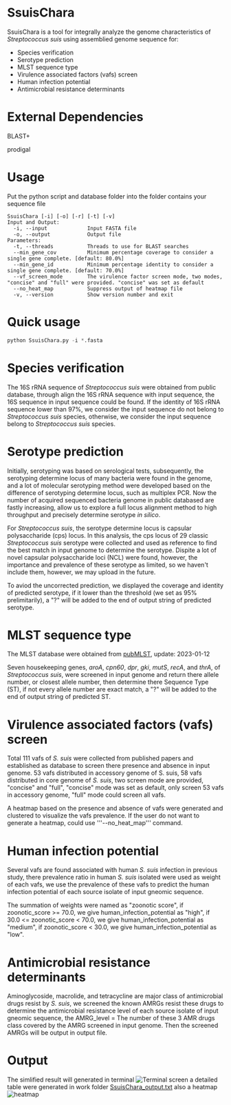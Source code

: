 # SsuisChara
SsuisChara is a tool for integrally analyze the genome characteristics of *Streptococcus suis* using assemblied genome sequence for:
 * Species verification
 * Serotype prediction
 * MLST sequence type
 * Virulence associated factors (vafs) screen
 * Human infection potential
 * Antimicrobial resistance determinants

# External Dependencies
BLAST+

prodigal

# Usage
Put the python script and database folder into the folder contains your sequence file

```
SsuisChara [-i] [-o] [-r] [-t] [-v]
Input and Output:
  -i, --input             Input FASTA file
  -o, --output            Output file
Parameters:
  -t, --threads           Threads to use for BLAST searches
  --min_gene_cov          Minimum percentage coverage to consider a single gene complete. [default: 80.0%]
  --min_gene_id           Minimum percentage identity to consider a single gene complete. [default: 70.0%]
  --vf_screen_mode        The virulence factor screen mode, two modes, "concise" and "full" were provided. "concise" was set as default
  --no_heat_map           Suppress output of heatmap file
  -v, --version           Show version number and exit
```
# Quick usage
``` Python
python SsuisChara.py -i *.fasta 
```
# Species verification
  The 16S rRNA sequence of *Streptococcus suis* were obtained from public database, through align the 16S rRNA sequence with input sequence, the 16S sequence in input sequence could be found. If the identity of 16S rRNA sequence lower than 97%, we consider the input sequence do not belong to *Streptococcus suis* species, otherwise, we consider the input sequence belong to *Streptococcus suis* species.
# Serotype prediction
  Initially, serotyping was based on serological tests, subsequently, the serotyping determine locus of many bacteria were found in the genome, and a lot of molecular serotyping method were developed based on the difference of serotyping determine locus, such as multiplex PCR. Now the number of acquired sequenced bacteria genome in public databased are fastly increasing, allow us to explore a full locus alignment method to high throughput and precisely determine serotype *in silico*.
  
  For *Streptococcus suis*, the serotype determine locus is capsular polysaccharide (cps) locus. In this analysis, the cps locus of 29 classic *Streptococcus suis* serotype were collected and used as reference to find the best match in input genome to determine the serotype. Dispite a lot of novel capsular polysaccharide loci (NCL) were found, however, the importance and prevalence of these serotype as limited, so we haven't include them, however, we may upload in the future.
  
  To aviod the uncorrected prediction, we displayed the coverage and identity of predicted serotype, if it lower than the threshold (we set as 95% prelimitarily), a "?" will be added to the end of output string of predicted serotype.
# MLST sequence type
  The MLST database were obtained from [pubMLST](https://pubmlst.org/), update: 2023-01-12
  
  Seven housekeeping genes, *aroA*, *cpn60*, *dpr*, *gki*, *mutS*, *recA*, and *thrA*, of *Streptococcus suis*, were screened in input genome and return there allele number, or closest allele number, then determine there Sequence Type (ST), if not every allele number are exact match, a "?" will be added to the end of output string of predicted ST.
# Virulence associated factors (vafs) screen
  Total 111 vafs of *S. suis* were collected from published papers and established as database to screen there presence and absence in input genome. 53 vafs distributed in accessory genome of S. suis, 58 vafs distributed in core genome of *S. suis*, two screen mode are provided, "concise" and "full", "concise" mode was set as default, only screen 53 vafs in accessory genome, "full" mode could screen all vafs.
  
  A heatmap based on the presence and absence of vafs were generated and clustered to visualize the vafs prevalence. If the user do not want to generate a heatmap, could use '''--no_heat_map''' command.
# Human infection potential
  Several vafs are found associated with human *S. suis* infection in previous study, there prevalence ratio in human *S. suis* isolated were used as weight of each vafs, we use the prevalence of these vafs to predict the human infection potential of each source isolate of input gneomic sequence.
  
  The summation of weights were named as "zoonotic score", if zoonotic_score >= 70.0, we give human_infection_potential as "high", if 30.0 <= zoonotic_score < 70.0, we give human_infection_potential as "medium", if zoonotic_score < 30.0, we give human_infection_potential as "low".
# Antimicrobial resistance determinants
  Aminoglycoside, macrolide, and tetracycline are major class of antimicrobial drugs resist by *S. suis*, we screened the known AMRGs resist these drugs to determine the antimicrobial resistance level of each source isolate of input gneomic sequence, the AMRG_level = The number of these 3 AMR drugs class covered by the AMRG screened in input genome. Then the screened AMRGs will be output in output file.
# Output
  The simlified result will generated in terminal
![Terminal screen](https://user-images.githubusercontent.com/108860907/214083327-5432ad06-bc12-4d68-9ae9-cc7b567dc338.png)
 a detailed table were generated in work folder
 [SsuisChara_output.txt](https://github.com/guogenglin/SsuisChara/files/10481287/SsuisChara_output.txt)
 also a heatmap
![heatmap](https://user-images.githubusercontent.com/108860907/214083409-de1e91f8-e244-4355-b124-70cee2984f2a.png)
